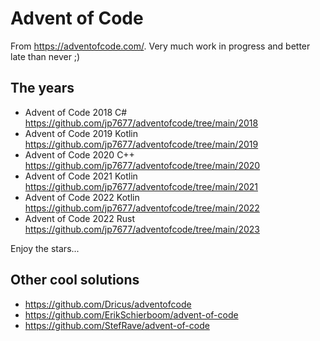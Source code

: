 # Advent of Code

From <https://adventofcode.com/>. Very much work in progress and better late than never ;)

## The years

- Advent of Code 2018 C# <https://github.com/jp7677/adventofcode/tree/main/2018>
- Advent of Code 2019 Kotlin <https://github.com/jp7677/adventofcode/tree/main/2019>
- Advent of Code 2020 C++ <https://github.com/jp7677/adventofcode/tree/main/2020>
- Advent of Code 2021 Kotlin <https://github.com/jp7677/adventofcode/tree/main/2021>
- Advent of Code 2022 Kotlin <https://github.com/jp7677/adventofcode/tree/main/2022>
- Advent of Code 2022 Rust <https://github.com/jp7677/adventofcode/tree/main/2023>

Enjoy the stars...

## Other cool solutions

- <https://github.com/Dricus/adventofcode>
- <https://github.com/ErikSchierboom/advent-of-code>
- <https://github.com/StefRave/advent-of-code>
